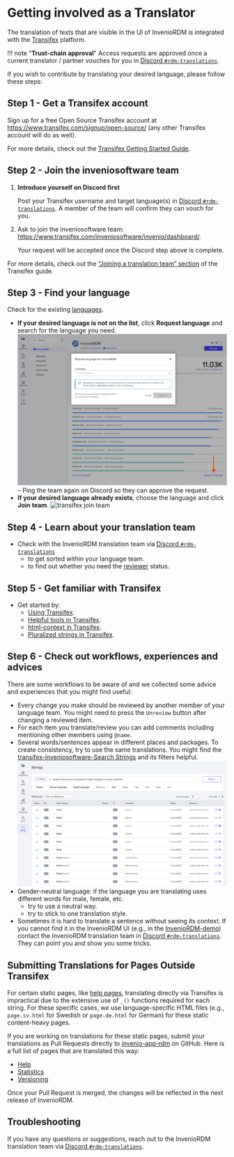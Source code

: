 # Getting involved as a Translator

The translation of texts that are visible in the UI of InvenioRDM is integrated with the [Transifex](https://www.transifex.com/) platform.

!!! note "**Trust-chain approval**"
     Access requests are approved once a current translator / partner vouches for you in [Discord `#rdm-translations`](https://discord.gg/Ya7qSG43Br).

If you wish to contribute by translating your desired language, please follow these steps:

## Step 1 - Get a Transifex account

Sign up for a free Open Source Transifex account at <https://www.transifex.com/signup/open-source/> (any other Transifex account will do as well).

For more details, check out the [Transifex Getting Started Guide](https://docs.transifex.com/getting-started-1/translators).

## Step 2 - Join the inveniosoftware team

1. **Introduce yourself on Discord first**

    Post your Transifex username and target language(s) in [Discord `#rdm-translations`](https://discord.gg/Ya7qSG43Br). A member of the team will confirm they can vouch for you.

2. Ask to join the inveniosoftware team: <https://www.transifex.com/inveniosoftware/invenio/dashboard/>.

    Your request will be accepted once the Discord step above is complete.

For more details, check out the [“Joining a translation team” section](https://docs.transifex.com/getting-started-1/translators#joining-a-translation-team) of the Transifex guide.

## Step 3 - Find your language

Check for the existing [languages](https://www.transifex.com/inveniosoftware/invenio/languages/).

- **If your desired language is not on the list**, click **Request language** and search for the language you need.
  ![transifex request language](img/transifex-request-language.png)
  – Ping the team again on Discord so they can approve the request.
- **If your desired language already exists**, choose the language and click **Join team**.
  ![transifex join team](img/transifex-join-team.png)

## Step 4 - Learn about your translation team

- Check with the InvenioRDM translation team via [Discord `#rdm-translations`](https://discord.gg/Ya7qSG43Br)
    - to get sorted within your language team.
    - to find out whether you need the [reviewer](https://docs.transifex.com/teams/understanding-user-roles#reviewers) status.

## Step 5 - Get familiar with Transifex

- Get started by:
    - [Using Transifex](https://docs.transifex.com/translation/translating-with-the-web-editor).
    - [Helpful tools in Transifex](https://docs.transifex.com/translation/tools-in-the-editor).
    - [html-context in Transifex](https://docs.transifex.com/translation/html-files).
    - [Pluralized strings in Transifex](https://docs.transifex.com/localization-tips-workflows/plurals-and-genders#how-pluralized-strings-are-handled-by-transifex).

## Step 6 - Check out workflows, experiences and advices

There are some workflows to be aware of and we collected some advice and experiences that you might find useful:

- Every change you make should be reviewed by another member of your language team. You might need to press the `Unreview` button after changing a reviewed item.
- For each item you translate/review you can add comments including mentioning other members using `@name`.
- Several words/sentences appear in different places and packages. To create consistency, try to use the same translations. You might find the [transifex-inveniosoftware-Search Strings](https://www.transifex.com/inveniosoftware/search/) and its filters helpful.
  ![transifex search strings](img/transifex-search-strings.png)
- Gender-neutral language: if the language you are translating uses different words for male, female, etc.
    - try to use a neutral way.
    - try to stick to one translation style.
- Sometimes it is hard to translate a sentence without seeing its context. If you cannot find it in the InvenioRDM UI (e.g., in the [InvenioRDM-demo](https://InvenioRDM.web.cern.ch/)) contact the InvenioRDM translation team in [Discord `#rdm-translations`](https://discord.gg/Ya7qSG43Br). They can point you and show you some tricks.

## Submitting Translations for Pages Outside Transifex

For certain static pages, like [help pages](https://github.com/inveniosoftware/invenio-app-rdm/tree/master/invenio_app_rdm/theme/templates/semantic-ui/invenio_app_rdm/help), translating directly via Transifex is impractical due to the extensive use of `_()` functions required for each string. For these specific cases, we use language-specific HTML files (e.g., `page.sv.html` for Swedish or `page.de.html` for German) for these static content-heavy pages.

If you are working on translations for these static pages, submit your translations as Pull Requests directly to [invenio-app-rdm](https://github.com/inveniosoftware/invenio-app-rdm) on GitHub.
Here is a full list of pages that are translated this way:

- [Help](https://github.com/inveniosoftware/invenio-app-rdm/blob/master/invenio_app_rdm/theme/templates/semantic-ui/invenio_app_rdm/help/search.en.html)
- [Statistics](https://github.com/inveniosoftware/invenio-app-rdm/blob/master/invenio_app_rdm/theme/templates/semantic-ui/invenio_app_rdm/help/statistics.en.html)
- [Versioning](https://github.com/inveniosoftware/invenio-app-rdm/blob/master/invenio_app_rdm/theme/templates/semantic-ui/invenio_app_rdm/help/versioning.en.html)

Once your Pull Request is merged, the changes will be reflected in the next release of InvenioRDM.

## Troubleshooting

If you have any questions or suggestions, reach out to the InvenioRDM translation team via [Discord `#rdm-translations`](https://discord.gg/Ya7qSG43Br).
